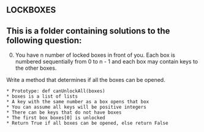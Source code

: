 ## LOCKBOXES

## This is a folder containing solutions to the following question:

0. You have n number of locked boxes in front of you. Each box is numbered sequentially from 0 to n - 1 and each box may contain keys to the other boxes.

Write a method that determines if all the boxes can be opened.

	* Prototype: def canUnlockAll(boxes)
	* boxes is a list of lists
	* A key with the same number as a box opens that box
	* You can assume all keys will be positive integers
	* There can be keys that do not have boxes
	* The first box boxes[0] is unlocked
	* Return True if all boxes can be opened, else return False
